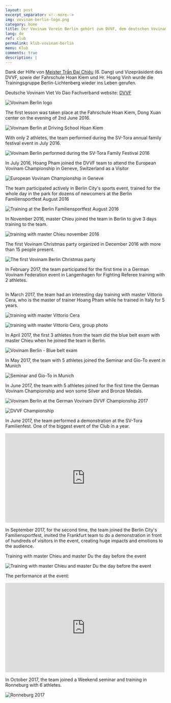 ```yaml
---
layout: post
excerpt_separator: <!--more-->
img: vovinam-berlin-logo.png
category: home
title: Der Vovinam Verein Berlin gehört zum DVVF, dem deutschen Vovinam Fachverband
lang: de
ref: club
permalink: klub-vovinam-berlin
menu: Klub
comments: true
description: |
---
```


Dank der Hilfe von [Meister Trần Đại Chiêu](http://www.vovinam-in-dvvf.eu) (6. Dang) und Vizepräsident des DVVF, sowie der Fahrschule Hoan Kiem und Hr. Hoang Vinh wurde die Trainingsgruppe Berlin-Lichtenberg wieder ins Leben gerufen.

Deutsche Vovinam Viet Vo Dao Fachverband website: [DVVF](http://www.vovinam-in-dvvf.eu)

<!--more-->

![Vovinam Berlin logo](/img/services/vovinam-berlin-logo.png)

The first lesson was taken place at the Fahrschule Hoan Kiem, Dong Xuan center on the evening of 2nd June 2016.

![Vovinam Berlin at Driving School Hoan Kiem](/img/vovinam-berlin-fahrschule-hoan-kiem.jpg)

With only 2 athletes, the team performed during the SV-Tora annual family festival event in July 2016.

![Vovinam Berlin performed during the SV-Tora Family Festival 2016](/img/vovinam-berlin-familien-sportfest-07-2016.jpg)

In July 2016, Hoang Pham joined the DVVF team to attend the European Vovinam Championship in Geneve, Switzerland as a Visitor

![European Vovinam Championship in Geneve](/img/DVVF-Geneve2016.JPG)

The team participated actively in Berlin City's sports event,  trained for the whole day in the park for dozens of newcomers at the Berlin Familiensportfest  August 2016

![Training at the Berlin Familiensportfest  August 2016](/img/Olympicpark_cool.JPG)

In November 2016, master Chieu joined the team in Berlin to give 3 days training to the team.

![training with master Chieu november 2016](/img/master-Chieu-training-11-2016.jpg)

The first Vovinam Christmas party organized in December 2016 with more than 15 people present.

![The first Vovinam Berlin Christmas party](/img/vovinam-berlin-christmas-party-12-2016.jpg)

In February 2017, the team participated for the first time in a German Vovinam Federation event in Langenhagen for Fighting Referee training with 2 athletes.

![]()

In March 2017, the team had an interesting day training with master Vittorio Cera, who is the master of trainer Hoang Pham while he trained in Italy for 5 years.

![training with master Vittorio Cera](/img/master-Vittorio-training-03-2017.jpg)

![training with master Vittorio Cera, group photo](/img/master-Vittorio-training-group-03-2017.jpg)

In April 2017, the first 3 athletes from the team did the blue belt exam with master Chieu when he joined the team in Berlin.

![Vovinam Berlin - Blue belt exam](/img/master-Chieu-blue-belt-exam-berlin-04-2017.jpg)

In May 2017, the team with 5 athletes joined the Seminar and Gio-To event in Munich

![Seminar and Gio-To in Munich](/img/vovinam-berlin-gio-to-munich-2016.jpg)

In June 2017, the team with 5 athletes joined for the first time the German Vovinam Championship and won some Silver and Bronze Medals.

![Vovinam Berlin at the German Vovinam DVVF Championship 2017](/img/vovinam-berlin-german-vovinam-championship-2017.jpg)

![DVVF Championship](/img/dvvf-championship-group-05-2017.jpg)

In June 2017, the team performed a demonstration at the SV-Tora Familienfest. One of the biggest event of the Club in a year.

<iframe src="https://www.facebook.com/plugins/video.php?href=https%3A%2F%2Fweb.facebook.com%2Fvovinamberlin%2Fvideos%2F394110247651183%2F&width=500&show_text=false&appId=932948800187701&height=280" width="500" height="280" style="border:none;overflow:hidden" scrolling="no" frameborder="0" allowTransparency="true" allowFullScreen="true"></iframe>

In September 2017, for the second time, the team joined the Berlin City's Familiensportfest, invited the Frankfurt team to do a demonstration in front of hundreds of visitors in the event, creating huge impacts and emotions to the audience.

Training with master Chieu and master Du the day before the event

![Training with master Chieu and master Du the day before the event](/img/master-Chieu-Du-training-with-vovinam-berlin-team-09-2017.jpg)

The performance at the event:

<iframe src="https://www.facebook.com/plugins/video.php?href=https%3A%2F%2Fweb.facebook.com%2Fvovinamberlin%2Fvideos%2F416381108757430%2F&width=500&show_text=false&appId=932948800187701&height=280" width="500" height="280" style="border:none;overflow:hidden" scrolling="no" frameborder="0" allowTransparency="true" allowFullScreen="true"></iframe>


In October 2017, the team joined a Weekend seminar and training in Ronneburg with 6 athletes.

![Ronneburg 2017](/img/Ronneburg_10_2017_group.jpg)



